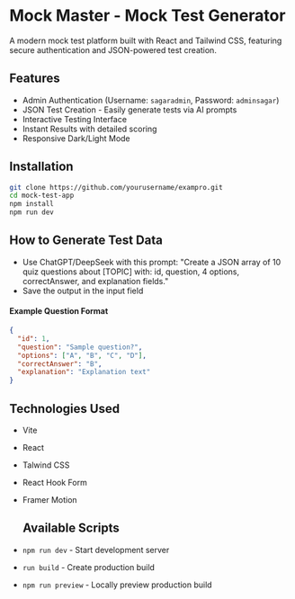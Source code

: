 # Mock Master - Mock Test Generator

A modern mock test platform built with React and Tailwind CSS, featuring secure authentication and JSON-powered test creation.

## Features
- Admin Authentication (Username: `sagaradmin`, Password: `adminsagar`)
- JSON Test Creation - Easily generate tests via AI prompts
- Interactive Testing Interface
- Instant Results with detailed scoring
- Responsive Dark/Light Mode

## Installation
```bash
git clone https://github.com/yourusername/exampro.git
cd mock-test-app
npm install
npm run dev
```
## How to Generate Test Data

- Use ChatGPT/DeepSeek with this prompt:
"Create a JSON array of 10 quiz questions about [TOPIC] with: id, question, 4 options, correctAnswer, and explanation fields."
- Save the output in the input field


#### Example Question Format
```json
{
  "id": 1,
  "question": "Sample question?",
  "options": ["A", "B", "C", "D"],
  "correctAnswer": "B",
  "explanation": "Explanation text"
}
```
## Technologies Used
- Vite
- React
- Talwind CSS
- React Hook Form
- Framer Motion

  ## Available Scripts
- ```npm run dev``` - Start development server
- ```run build``` - Create production build
- ```npm run preview``` - Locally preview production build
